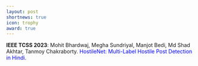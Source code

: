 ```yaml
---
layout: post
shortnews: true
icon: trophy
award: true
---
```


<b>IEEE TCSS 2023</b>: Mohit Bhardwaj, Megha Sundriyal, Manjot Bedi, Md Shad Akhtar, Tanmoy Chakraborty. <font color="blue"> HostileNet: Multi-Label Hostile Post Detection in Hindi</font>.
